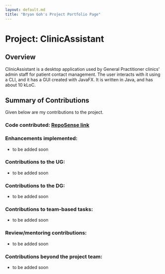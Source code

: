 ```yaml
---
layout: default.md
title: "Bryan Goh's Project Portfolio Page"
---
```


# Project: ClinicAssistant
## Overview
ClinicAssistant is a desktop application used by General Practitioner clinics' admin staff for patient contact management. The user interacts with it using a CLI, and it has a GUI created with JavaFX. It is written in Java, and has about 10 kLoC.
## Summary of Contributions
Given below are my contributions to the project.


### Code contributed: [RepoSense link](https://nus-cs2103-ay2324s1.github.io/tp-dashboard/?search=Bryan-Goh&breakdown=true)

### Enhancements implemented:
* to be added soon
### Contributions to the UG:
* to be added soon
### Contributions to the DG:
* to be added soon
### Contributions to team-based tasks:
* to be added soon
### Review/mentoring contributions:
* to be added soon
### Contributions beyond the project team:
* to be added soon
